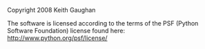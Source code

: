 Copyright 2008 Keith Gaughan

The software is licensed according to the terms of the PSF (Python Software Foundation) license found here: http://www.python.org/psf/license/